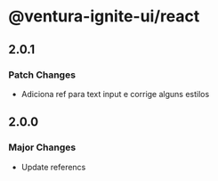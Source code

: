 # @ventura-ignite-ui/react

## 2.0.1

### Patch Changes

- Adiciona ref para text input e corrige alguns estilos

## 2.0.0

### Major Changes

- Update referencs
